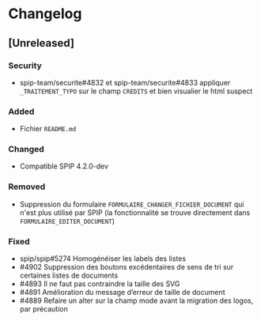 # Changelog

## [Unreleased]

### Security

- spip-team/securite#4832 et spip-team/securite#4833 appliquer `_TRAITEMENT_TYPO` sur le champ `CREDITS` et bien visualier le html suspect

### Added

- Fichier `README.md`

### Changed

- Compatible SPIP 4.2.0-dev

### Removed

- Suppression du formulaire `FORMULAIRE_CHANGER_FICHIER_DOCUMENT` qui n'est plus utilisé par SPIP (la fonctionnalité se trouve directement dans `FORMULAIRE_EDITER_DOCUMENT`)

### Fixed

- spip/spip#5274 Homogénéiser les labels des listes
- #4902 Suppression des boutons excédentaires de sens de tri sur certaines listes de documents
- #4893 Il ne faut pas contraindre la taille des SVG
- #4891 Amélioration du message d’erreur de taille de document
- #4889 Refaire un alter sur la champ mode avant la migration des logos, par précaution
